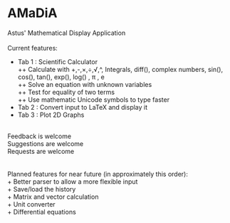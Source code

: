 # AMaDiA
Astus' Mathematical Display Application<br/><br/>
Current features:<br/>
 + Tab 1 : Scientific Calculator<br/>
 ++ Calculate with +,-,×,÷,√,^, Integrals, diff(), complex numbers, sin(), cos(), tan(), exp(), log() , π , e <br/>
 ++ Solve an equation with unknown variables<br/>
 ++ Test for equality of two terms<br/>
 ++ Use mathematic Unicode symbols to type faster<br/>
 + Tab 2 : Convert input to LaTeX and display it<br/>
 + Tab 3 : Plot 2D Graphs<br/>
<br/>
Feedback is welcome<br/>
Suggestions are welcome<br/>
Requests are welcome<br/>
<br/><br/>
Planned features for near future (in approximately this order):<br/>
+ Better parser to allow a more flexible input<br/>
+ Save/load the history<br/>
+ Matrix and vector calculation<br/>
+ Unit converter<br/>
+ Differential equations<br/>
